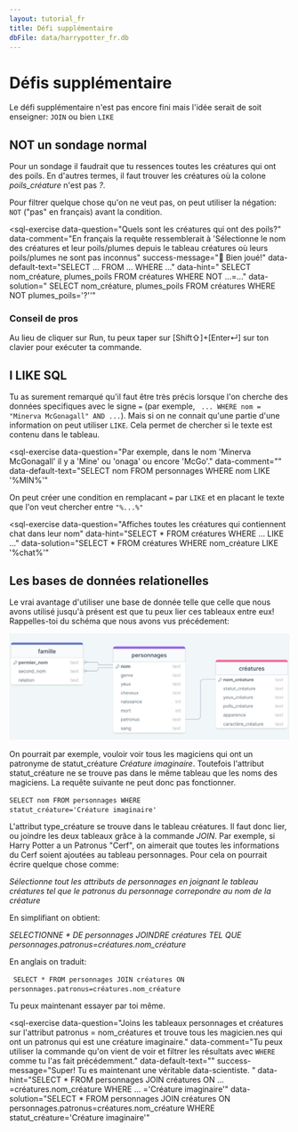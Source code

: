 ```yaml
---
layout: tutorial_fr
title: Défi supplémentaire
dbFile: data/harrypotter_fr.db
---
```

# Défis supplémentaire

<div class="warning">
<p> Le défi supplémentaire n'est pas encore fini mais l'idée serait de soit enseigner: <code>JOIN</code> ou bien <code>LIKE</code></p>
</div>

<a name="not"></a>

## NOT un sondage normal

Pour un sondage il faudrait que tu ressences toutes les créatures qui ont des poils. En d'autres termes, il faut trouver les créatures où la colone _poils\_créature_ n'est pas _?_. 

<div class="sideNote"><p>Pour filtrer quelque chose qu'on ne veut pas, on peut utiliser la négation: <code class="keyword">NOT</code> ("pas" en français) avant la condition.</p></div>

<sql-exercise
  data-question="Quels sont les créatures qui ont des poils?"
  data-comment="En français la requête ressemblerait à 'Sélectionne le nom des créatures et leur poils/plumes depuis le tableau créatures où leurs poils/plumes ne sont pas inconnus"
  success-message="🐉 Bien joué!"
  data-default-text="SELECT ...
FROM ...
WHERE ..."
  data-hint="
SELECT nom_créature, plumes_poils
FROM créatures
WHERE NOT ...=..."
  data-solution="
SELECT nom_créature, plumes_poils
FROM créatures 
WHERE NOT plumes_poils='?''"
  ></sql-exercise>

<div class="sideNode">
<h3>Conseil de pros</h3>
Au lieu de cliquer sur Run, tu peux taper sur [Shift⇧]+[Enter↵] sur ton clavier pour exécuter ta commande.
</div>

<a name="like"></a>

## I LIKE SQL

Tu as surement remarqué qu'il faut être très précis lorsque l'on cherche des données specifiques avec le signe <code>=</code> (par exemple, <code> ... WHERE nom = "Minerva McGonagall" AND ...</code>). Mais si on ne connait qu'une partie d'une information on peut utiliser <code class="keyword">LIKE</code>. Cela permet de chercher si le texte est contenu dans le tableau. 

<sql-exercise
  data-question="Par exemple, dans le nom 'Minerva McGonagall' il y a 'Mine' ou 'onaga' ou encore 'McGo'."
  data-comment=""
  data-default-text="SELECT nom
FROM personnages
WHERE nom LIKE '%MIN%'"
  ></sql-exercise>

<div class="sideNote">
On peut créer une condition en remplacant <code>=</code> par <code class="keyword">LIKE</code> et en placant le texte que l'on veut chercher entre <code>"%...%"</code>
</div>

<sql-exercise
  data-question="Affiches toutes les créatures qui contiennent chat dans leur nom"
  data-hint="SELECT *
FROM créatures
WHERE ... LIKE ..."
  data-solution="SELECT *
FROM créatures
WHERE nom_créature LIKE '%chat%'"
  ></sql-exercise>

<a name="join"></a>

## Les bases de données relationelles

Le vrai avantage d'utiliser une base de donnée telle que celle que nous avons utilisé jusqu'à présent est que tu peux lier ces tableaux entre eux! Rappelles-toi du schéma que nous avons vus précédement:

<img src="imgs/HarryPotterDB_fr.png">

On pourrait par exemple, vouloir voir tous les magiciens qui ont un patronyme de statut_créature _Créature imaginaire_. Toutefois l'attribut statut_créature ne se trouve pas dans le même tableau que les noms des magiciens. La requête suivante ne peut donc pas fonctionner.

<code class="codeBloc">SELECT nom FROM personnages WHERE statut_créature='Créature imaginaire'</code>

L'attribut type_créature se trouve dans le tableau créatures. Il faut donc lier, ou joindre les deux tableaux grâce à la commande <span class="keyword">_JOIN_</span>. Par exemple, si Harry Potter a un Patronus "Cerf", on aimerait que toutes les informations du Cerf soient ajoutées au tableau personnages. Pour cela on pourrait écrire quelque chose comme: 

_Sélectionne tout les attributs de personnages en joignant le tableau créatures tel que le patronus du personnage correpondre au nom de la créature_

En simplifiant on obtient:

_SELECTIONNE * DE personnages JOINDRE créatures TEL QUE personnages.patronus=créatures.nom_créature_

En anglais on traduit:

<code class="codeBolc"> SELECT *
FROM personnages 
JOIN créatures ON personnages.patronus=créatures.nom_créature</code>

Tu peux maintenant essayer par toi même.

<sql-exercise
  data-question="Joins les tableaux personnages et créatures sur l'attribut patronus = nom_créatures et trouve tous les magicien.nes qui ont un patronus qui est une créature imaginaire."
  data-comment="Tu peux utiliser la commande qu'on vient de voir et filtrer les résultats avec <code>WHERE</code> comme tu l'as fait précédemment."
  data-default-text=""
  success-message="Super! Tu es maintenant une véritable data-scientiste. "
  data-hint="SELECT *
FROM personnages 
JOIN créatures ON ... =créatures.nom_créature
WHERE ... ='Créature imaginaire'"
  data-solution="SELECT *
FROM personnages 
JOIN créatures ON personnages.patronus=créatures.nom_créature
WHERE statut_créature='Créature imaginaire'"
  ></sql-exercise>